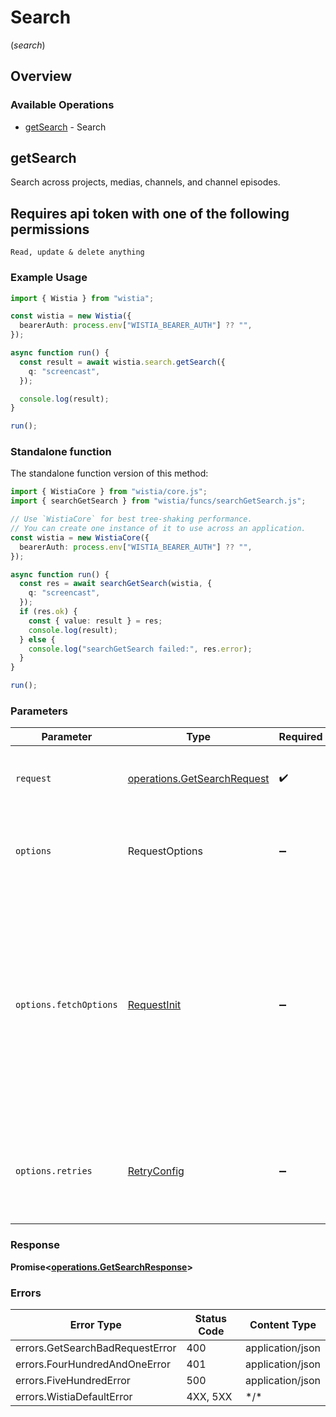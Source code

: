 # Search
(*search*)

## Overview

### Available Operations

* [getSearch](#getsearch) - Search

## getSearch

Search across projects, medias, channels, and channel episodes.

## Requires api token with one of the following permissions
```
Read, update & delete anything
```


### Example Usage

<!-- UsageSnippet language="typescript" operationID="get_/search" method="get" path="/search" -->
```typescript
import { Wistia } from "wistia";

const wistia = new Wistia({
  bearerAuth: process.env["WISTIA_BEARER_AUTH"] ?? "",
});

async function run() {
  const result = await wistia.search.getSearch({
    q: "screencast",
  });

  console.log(result);
}

run();
```

### Standalone function

The standalone function version of this method:

```typescript
import { WistiaCore } from "wistia/core.js";
import { searchGetSearch } from "wistia/funcs/searchGetSearch.js";

// Use `WistiaCore` for best tree-shaking performance.
// You can create one instance of it to use across an application.
const wistia = new WistiaCore({
  bearerAuth: process.env["WISTIA_BEARER_AUTH"] ?? "",
});

async function run() {
  const res = await searchGetSearch(wistia, {
    q: "screencast",
  });
  if (res.ok) {
    const { value: result } = res;
    console.log(result);
  } else {
    console.log("searchGetSearch failed:", res.error);
  }
}

run();
```

### Parameters

| Parameter                                                                                                                                                                      | Type                                                                                                                                                                           | Required                                                                                                                                                                       | Description                                                                                                                                                                    |
| ------------------------------------------------------------------------------------------------------------------------------------------------------------------------------ | ------------------------------------------------------------------------------------------------------------------------------------------------------------------------------ | ------------------------------------------------------------------------------------------------------------------------------------------------------------------------------ | ------------------------------------------------------------------------------------------------------------------------------------------------------------------------------ |
| `request`                                                                                                                                                                      | [operations.GetSearchRequest](../../models/operations/getsearchrequest.md)                                                                                                     | :heavy_check_mark:                                                                                                                                                             | The request object to use for the request.                                                                                                                                     |
| `options`                                                                                                                                                                      | RequestOptions                                                                                                                                                                 | :heavy_minus_sign:                                                                                                                                                             | Used to set various options for making HTTP requests.                                                                                                                          |
| `options.fetchOptions`                                                                                                                                                         | [RequestInit](https://developer.mozilla.org/en-US/docs/Web/API/Request/Request#options)                                                                                        | :heavy_minus_sign:                                                                                                                                                             | Options that are passed to the underlying HTTP request. This can be used to inject extra headers for examples. All `Request` options, except `method` and `body`, are allowed. |
| `options.retries`                                                                                                                                                              | [RetryConfig](../../lib/utils/retryconfig.md)                                                                                                                                  | :heavy_minus_sign:                                                                                                                                                             | Enables retrying HTTP requests under certain failure conditions.                                                                                                               |

### Response

**Promise\<[operations.GetSearchResponse](../../models/operations/getsearchresponse.md)\>**

### Errors

| Error Type                      | Status Code                     | Content Type                    |
| ------------------------------- | ------------------------------- | ------------------------------- |
| errors.GetSearchBadRequestError | 400                             | application/json                |
| errors.FourHundredAndOneError   | 401                             | application/json                |
| errors.FiveHundredError         | 500                             | application/json                |
| errors.WistiaDefaultError       | 4XX, 5XX                        | \*/\*                           |